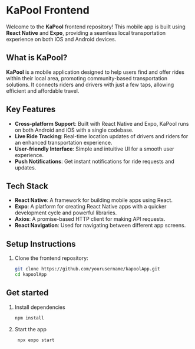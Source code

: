 # KaPool Frontend

Welcome to the **KaPool** frontend repository! This mobile app is built using **React Native** and **Expo**, providing a seamless local transportation experience on both iOS and Android devices.

## What is KaPool?

**KaPool** is a mobile application designed to help users find and offer rides within their local area, promoting community-based transportation solutions. It connects riders and drivers with just a few taps, allowing efficient and affordable travel.

## Key Features

- **Cross-platform Support**: Built with React Native and Expo, KaPool runs on both Android and iOS with a single codebase.
- **Live Ride Tracking**: Real-time location updates of drivers and riders for an enhanced transportation experience.
- **User-friendly Interface**: Simple and intuitive UI for a smooth user experience.
- **Push Notifications**: Get instant notifications for ride requests and updates.

## Tech Stack

- **React Native**: A framework for building mobile apps using React.
- **Expo**: A platform for creating React Native apps with a quicker development cycle and powerful libraries.
- **Axios**: A promise-based HTTP client for making API requests.
- **React Navigation**: Used for navigating between different app screens.

## Setup Instructions

1. Clone the frontend repository:
   ```bash
   git clone https://github.com/yourusername/kapoolApp.git
   cd kapoolApp

## Get started

1. Install dependencies

   ```bash
   npm install
   ```

2. Start the app

   ```bash
    npx expo start
   ```


